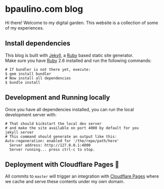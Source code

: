 # bpaulino.com blog

Hi there! Welcome to my digital garden. This website is a collection of some of my experiences.

## Install dependencies

This blog is built with [Jekyll](https://jekyllrb.com/), a
[Ruby](https://www.ruby-lang.org/en/) based static site generator.  
Make sure you have [Ruby](https://www.ruby-lang.org/en/) 2.6 installed and run
the following commands:

```shell
# If bundler is not there yet, execute:
$ gem install bundler
# Now install all dependencies
$ bundle install
```

## Development and Running locally

Once you have all dependencies installed, you can run the local development
server with:

```shell
# That should kickstart the local dev server
# and make the site available on port 4000 by default for you
jekyll server
# This command should generate an output like this:
Auto-regeneration: enabled for '/the/repo/path/here'
  Server address: http://127.0.0.1:4000
  Server running... press ctrl-c to stop.
```

## Deployment with Cloudflare Pages 🎉

All commits to `master` will trigger an integration with
[Cloudflare Pages](https://pages.cloudflare.com/) where we cache and serve these
contents under my own domain.
